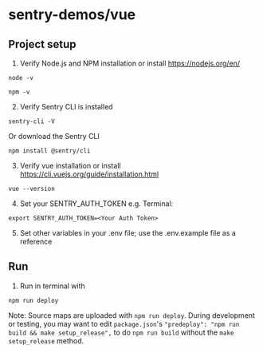 # sentry-demos/vue

## Project setup
1. Verify Node.js and NPM installation or install https://nodejs.org/en/
```
node -v
```
```
npm -v
```
2. Verify Sentry CLI is installed
```
sentry-cli -V
```
Or download the Sentry CLI
```
npm install @sentry/cli
```
3. Verify vue installation or install https://cli.vuejs.org/guide/installation.html
```
vue --version
```
4. Set your SENTRY_AUTH_TOKEN
e.g. Terminal: 
```
export SENTRY_AUTH_TOKEN=<Your Auth Token>
```
5. Set other variables in your .env file; use the .env.example file as a reference

## Run
1. Run in terminal with
```
npm run deploy
```
Note: Source maps are uploaded with ```npm run deploy```. During development or testing, you may want to edit ```package.json```'s ```"predeploy": "npm run build && make setup_release",``` to do ```npm run build``` without the ```make setup_release``` method.


